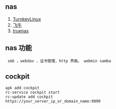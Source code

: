 ## nas

1. [TurnkeyLinux](https://www.turnkeylinux.org/)
1. [飞牛](https://www.fnnas.com/)
1. [truenas](https://www.truenas.com/truenas-community-edition/)

## nas 功能

     smb ，webdav ，证书管理，http 界面。 webmin samba

## cockpit

    apk add cockpit
    rc-service cockpit start
    rc-update add cockpit
    https://your_server_ip_or_domain_name:9090


